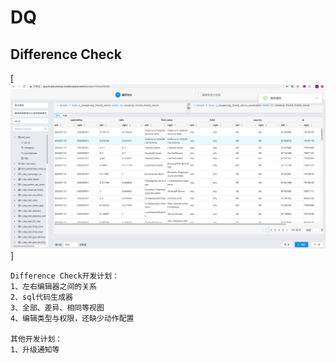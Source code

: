 # DQ

## Difference Check
[![](doc/differenceCheck.png)]

    Difference Check开发计划：
    1、左右编辑器之间的关系
    2、sql代码生成器
    3、全部、差异、相同等视图
    4、编辑类型与权限，还缺少动作配置

    其他开发计划：
    1、升级通知等
